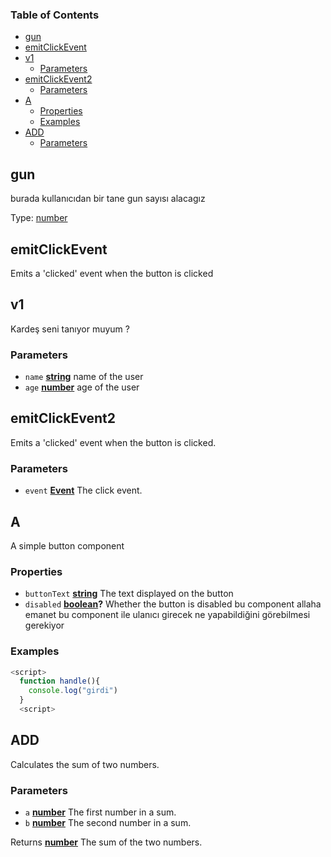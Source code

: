 <!-- Generated by documentation.js. Update this documentation by updating the source code. -->

### Table of Contents

*   [gun][1]
*   [emitClickEvent][2]
*   [v1][3]
    *   [Parameters][4]
*   [emitClickEvent2][5]
    *   [Parameters][6]
*   [A][7]
    *   [Properties][8]
    *   [Examples][9]
*   [ADD][10]
    *   [Parameters][11]

## gun

burada kullanıcıdan bir tane gun sayısı alacagız

Type: [number][12]

## emitClickEvent

Emits a 'clicked' event when the button is clicked

## v1

Kardeş seni tanıyor muyum ?

### Parameters

*   `name` **[string][13]** name of the user
*   `age` **[number][12]** age of the user

## emitClickEvent2

Emits a 'clicked' event when the button is clicked.

### Parameters

*   `event` **[Event][14]** The click event.

## A

A simple button component

### Properties

*   `buttonText` **[string][13]** The text displayed on the button
*   `disabled` **[boolean][15]?** Whether the button is disabled
    bu component allaha emanet
    bu component ile ulanıcı girecek
    ne yapabildiğini
    görebilmesi gerekiyor

### Examples

```javascript
<script>
  function handle(){
    console.log("girdi")
  }
  <script>
```

## ADD

Calculates the sum of two numbers.

### Parameters

*   `a` **[number][12]** The first number in a sum.
*   `b` **[number][12]** The second number in a sum.

Returns **[number][12]** The sum of the two numbers.

[1]: #gun

[2]: #emitclickevent

[3]: #v1

[4]: #parameters

[5]: #emitclickevent2

[6]: #parameters-1

[7]: #a

[8]: #properties

[9]: #examples

[10]: #add

[11]: #parameters-2

[12]: https://developer.mozilla.org/docs/Web/JavaScript/Reference/Global_Objects/Number

[13]: https://developer.mozilla.org/docs/Web/JavaScript/Reference/Global_Objects/String

[14]: https://developer.mozilla.org/docs/Web/API/Event

[15]: https://developer.mozilla.org/docs/Web/JavaScript/Reference/Global_Objects/Boolean
